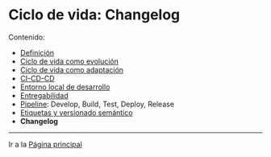 # Ciclo de vida: Changelog

Contenido:

- [Definición](#definición)
- [Ciclo de vida como evolución](#ciclo-de-vida-como-evolución)
- [Ciclo de vida como adaptación](#ciclo-de-vida-como-adaptación)
- [CI-CD-CD](#ci-cd-cd)
- [Entorno local de desarrollo](application-lifecicle/al-local-environment.md)
- [Entregabilidad](application-lifecicle/al-releaseability.md)
- [Pipeline](application-lifecicle/al-pipeline.md): Develop, Build, Test, Deploy, Release
- [Etiquetas y versionado semántico](application-lifecicle/al-semver.md)
- **Changelog**

---

Ir a la [Página principal](../toc.md)
